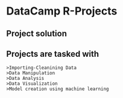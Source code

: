#  DataCamp R-Projects
## **Project solution** 
## Projects are tasked with 
``` 
>Importing-Cleanining Data
>Data Manipulation
>Data Analysis
>Data Visualization
>Model creation using machine learning 
```

